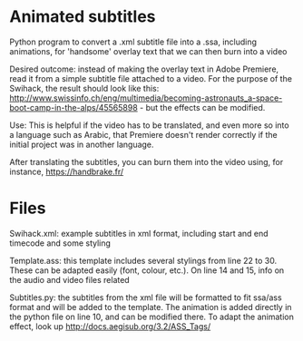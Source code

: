 # Animated subtitles
Python program to convert a .xml subtitle file into a .ssa, including animations, for 'handsome' overlay text that we can then burn into a video

Desired outcome: instead of making the overlay text in Adobe Premiere, read it from a simple subtitle file attached to a video. For the purpose of the Swihack, the result should look like this: http://www.swissinfo.ch/eng/multimedia/becoming-astronauts_a-space-boot-camp-in-the-alps/45565898 - but the effects can be modified.

Use: This is helpful if the video has to be translated, and even more so into a language such as Arabic, that Premiere doesn't render correctly if the initial project was in another language.

After translating the subtitles, you can burn them into the video using, for instance, https://handbrake.fr/

# Files
  
  Swihack.xml: example subtitles in xml format, including start and end timecode and some styling
  
  Template.ass: this template includes several stylings from line 22 to 30. These can be adapted easily (font, colour, etc.).
On line 14 and 15, info on the audio and video files related

  Subtitles.py: the subtitles from the xml file will be formatted to fit ssa/ass format and will be added to the template.
The animation is added directly in the python file on line 10, and can be modified there. To adapt the animation effect, look up http://docs.aegisub.org/3.2/ASS_Tags/
